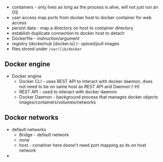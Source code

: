 - containers - only lives as long as the process is alive, will not just run an OS
- user access map ports from docker host to docker container for web access
- persist data - map a directory on host to container directory
- establish duplicate connection to docker host to detach
- Dockerfile - instruction/argument
- registry (dockerhub [docker.io] )- upload/pull images
- files stored under `/var/lib/docker`

## Docker engine

- Docker engine
	- Docker CLI - uses REST API to interact with docker daemon, does not need to be on same host as REST API and Daemon (-H)
	- REST API - used to interact with docker daemon
	- Docker Daemon - background process that manages docker objects images/containers/volumes/networks

## Docker networks

- default networks
	- Bridge - default network
	- none
	- host - conatiner here doesn't need port mapping as its on host network
- 